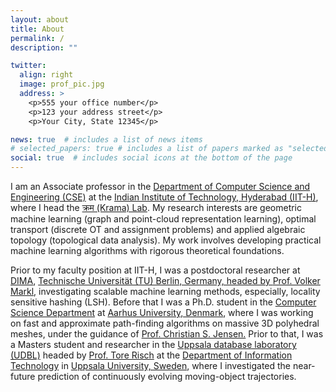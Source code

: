 ```yaml
---
layout: about
title: About
permalink: /
description: ""

twitter:
  align: right
  image: prof_pic.jpg
  address: >
    <p>555 your office number</p>
    <p>123 your address street</p>
    <p>Your City, State 12345</p>

news: true  # includes a list of news items
# selected_papers: true # includes a list of papers marked as "selected={true}"
social: true  # includes social icons at the bottom of the page
---
```

<p class="content">
I am an Associate professor in the <a href="https://cse.iith.ac.in/" target="blank">Department of Computer Science and Engineering (CSE)</a> at the <a href="https://iith.ac.in/" target="blank">Indian Institute of Technology, Hyderabad (IIT-H)</a>, where I head the <a href="https://krama.cse.iith.ac.in" target="blank"> क्रम (Krama) Lab</a>. My research interests are geometric machine learning (graph and point-cloud representation learning), optimal transport (discrete OT and assignment problems) and applied algebraic topology (topological data analysis). My work involves developing practical machine learning algorithms with rigorous theoretical foundations. 
</p>
<p class="content">
Prior to my faculty position at IIT-H, I was a postdoctoral researcher at <a href="https://www.dima.tu-berlin.de/menue/database_systems_and_information_management_group/?no_cache=1" target="blank">DIMA</a>, <a href="https://www.tu.berlin/en/" target="blank">Technische Universität (TU) Berlin, Germany, headed by <a href="https://www.bimos.tu-berlin.de/menue/bimos_people/members/professors/volker_markl/" target="blank">Prof. Volker Markl</a>, investigating scalable machine learning methods, especially, locality sensitive hashing (LSH). Before that I was a Ph.D. student in the <a href="https://cs.au.dk/" target="blank">Computer Science Department</a> at <a href="https://international.au.dk/" target="blank">Aarhus University, Denmark</a>, where I was working on fast and approximate path-finding algorithms on massive 3D polyhedral meshes, under the guidance of <a href="https://vbn.aau.dk/en/persons/christian-s-jensen" target="blank">Prof. Christian S. Jensen.</a> Prior to that, I was a Masters student and researcher in the <a href="https://www.it.uu.se/research/group/udbl/" target="blank">Uppsala database laboratory (UDBL)</a> headed by <a href="https://user.it.uu.se/~torer/" target="blank">Prof. Tore Risch</a> at the <a href="https://www.it.uu.se/?lang=en" target="blank">Department of Information Technology</a>  in <a href="https://www.uu.se/en" target="blank">Uppsala University, Sweden</a>, where I investigated the near-future prediction of continuously evolving moving-object trajectories.

<!-- <p class="content">
Further information about how to join us at the <a href="https://krama.cse.iith.ac.in/" target="blank">क्रम (Krama) Lab</a> can be found <a href="https://krama.cse.iith.ac.in/join/" target="blank">here</a>.
</p> -->
